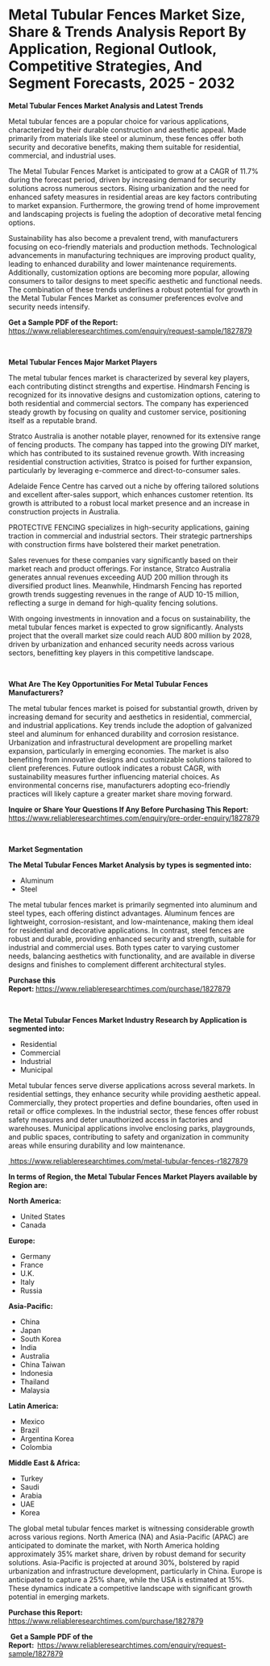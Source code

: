 <p><h1>Metal Tubular Fences Market Size, Share & Trends Analysis Report By Application, Regional Outlook, Competitive Strategies, And Segment Forecasts, 2025 - 2032</h1></p><p><strong>Metal Tubular Fences Market Analysis and Latest Trends</strong></p>
<p><p>Metal tubular fences are a popular choice for various applications, characterized by their durable construction and aesthetic appeal. Made primarily from materials like steel or aluminum, these fences offer both security and decorative benefits, making them suitable for residential, commercial, and industrial uses. </p><p>The Metal Tubular Fences Market is anticipated to grow at a CAGR of 11.7% during the forecast period, driven by increasing demand for security solutions across numerous sectors. Rising urbanization and the need for enhanced safety measures in residential areas are key factors contributing to market expansion. Furthermore, the growing trend of home improvement and landscaping projects is fueling the adoption of decorative metal fencing options. </p><p>Sustainability has also become a prevalent trend, with manufacturers focusing on eco-friendly materials and production methods. Technological advancements in manufacturing techniques are improving product quality, leading to enhanced durability and lower maintenance requirements. Additionally, customization options are becoming more popular, allowing consumers to tailor designs to meet specific aesthetic and functional needs. The combination of these trends underlines a robust potential for growth in the Metal Tubular Fences Market as consumer preferences evolve and security needs intensify.</p></p>
<p><strong>Get a Sample PDF of the Report:&nbsp;</strong> <a href="https://www.reliableresearchtimes.com/enquiry/request-sample/1827879?utm_campaign=2237&utm_medium=2&utm_source=Github&utm_content=ia&utm_term=16042025&utm_id=metal-tubular-fences">https://www.reliableresearchtimes.com/enquiry/request-sample/1827879</a></p>
<p>&nbsp;</p>
<p><strong>Metal Tubular Fences Major Market Players</strong></p>
<p><p>The metal tubular fences market is characterized by several key players, each contributing distinct strengths and expertise. Hindmarsh Fencing is recognized for its innovative designs and customization options, catering to both residential and commercial sectors. The company has experienced steady growth by focusing on quality and customer service, positioning itself as a reputable brand.</p><p>Stratco Australia is another notable player, renowned for its extensive range of fencing products. The company has tapped into the growing DIY market, which has contributed to its sustained revenue growth. With increasing residential construction activities, Stratco is poised for further expansion, particularly by leveraging e-commerce and direct-to-consumer sales.</p><p>Adelaide Fence Centre has carved out a niche by offering tailored solutions and excellent after-sales support, which enhances customer retention. Its growth is attributed to a robust local market presence and an increase in construction projects in Australia.</p><p>PROTECTIVE FENCING specializes in high-security applications, gaining traction in commercial and industrial sectors. Their strategic partnerships with construction firms have bolstered their market penetration.</p><p>Sales revenues for these companies vary significantly based on their market reach and product offerings. For instance, Stratco Australia generates annual revenues exceeding AUD 200 million through its diversified product lines. Meanwhile, Hindmarsh Fencing has reported growth trends suggesting revenues in the range of AUD 10-15 million, reflecting a surge in demand for high-quality fencing solutions.</p><p>With ongoing investments in innovation and a focus on sustainability, the metal tubular fences market is expected to grow significantly. Analysts project that the overall market size could reach AUD 800 million by 2028, driven by urbanization and enhanced security needs across various sectors, benefitting key players in this competitive landscape.</p></p>
<p>&nbsp;</p>
<p><strong>What Are The Key Opportunities For Metal Tubular Fences Manufacturers?</strong></p>
<p><p>The metal tubular fences market is poised for substantial growth, driven by increasing demand for security and aesthetics in residential, commercial, and industrial applications. Key trends include the adoption of galvanized steel and aluminum for enhanced durability and corrosion resistance. Urbanization and infrastructural development are propelling market expansion, particularly in emerging economies. The market is also benefiting from innovative designs and customizable solutions tailored to client preferences. Future outlook indicates a robust CAGR, with sustainability measures further influencing material choices. As environmental concerns rise, manufacturers adopting eco-friendly practices will likely capture a greater market share moving forward.</p></p>
<p><strong>Inquire or Share Your Questions If Any Before Purchasing This Report:</strong> <a href="https://www.reliableresearchtimes.com/enquiry/pre-order-enquiry/1827879?utm_campaign=2237&utm_medium=2&utm_source=Github&utm_content=ia&utm_term=16042025&utm_id=metal-tubular-fences">https://www.reliableresearchtimes.com/enquiry/pre-order-enquiry/1827879</a></p>
<p>&nbsp;</p>
<p><strong>Market Segmentation</strong></p>
<p><strong>The Metal Tubular Fences Market Analysis by types is segmented into:</strong></p>
<p><ul><li>Aluminum</li><li>Steel</li></ul></p>
<p><p>The metal tubular fences market is primarily segmented into aluminum and steel types, each offering distinct advantages. Aluminum fences are lightweight, corrosion-resistant, and low-maintenance, making them ideal for residential and decorative applications. In contrast, steel fences are robust and durable, providing enhanced security and strength, suitable for industrial and commercial uses. Both types cater to varying customer needs, balancing aesthetics with functionality, and are available in diverse designs and finishes to complement different architectural styles.</p></p>
<p><strong>Purchase this Report:&nbsp;</strong><a href="https://www.reliableresearchtimes.com/purchase/1827879?utm_campaign=2237&utm_medium=2&utm_source=Github&utm_content=ia&utm_term=16042025&utm_id=metal-tubular-fences">https://www.reliableresearchtimes.com/purchase/1827879</a></p>
<p>&nbsp;</p>
<p><strong>The Metal Tubular Fences Market Industry Research by Application is segmented into:</strong></p>
<p><ul><li>Residential</li><li>Commercial</li><li>Industrial</li><li>Municipal</li></ul></p>
<p><p>Metal tubular fences serve diverse applications across several markets. In residential settings, they enhance security while providing aesthetic appeal. Commercially, they protect properties and define boundaries, often used in retail or office complexes. In the industrial sector, these fences offer robust safety measures and deter unauthorized access in factories and warehouses. Municipal applications involve enclosing parks, playgrounds, and public spaces, contributing to safety and organization in community areas while ensuring durability and low maintenance.</p></p>
<p><a href="https://www.reliableresearchtimes.com/metal-tubular-fences-r1827879?utm_campaign=2237&utm_medium=2&utm_source=Github&utm_content=ia&utm_term=16042025&utm_id=metal-tubular-fences">&nbsp;https://www.reliableresearchtimes.com/metal-tubular-fences-r1827879</a></p>
<p><strong>In terms of Region, the Metal Tubular Fences Market Players available by Region are:</strong></p>
<p>
    <p> <strong> North America: </strong>
        <ul>
            <li>United States</li>
            <li>Canada</li>
        </ul>
        </p> 
    <p> <strong> Europe: </strong>
        <ul>
            <li>Germany</li>
            <li>France</li>
            <li>U.K.</li>
            <li>Italy</li>
            <li>Russia</li>
        </ul>
        </p> 
    <p> <strong> Asia-Pacific: </strong>
        <ul>
            <li>China</li>
            <li>Japan</li>
            <li>South Korea</li>
            <li>India</li>
            <li>Australia</li>
            <li>China Taiwan</li>
            <li>Indonesia</li>
            <li>Thailand</li>
            <li>Malaysia</li>
        </ul>
        </p> 
    <p> <strong> Latin America: </strong>
        <ul>
            <li>Mexico</li>
            <li>Brazil</li>
            <li>Argentina Korea</li>
            <li>Colombia</li>
        </ul>
        </p> 
    <p> <strong> Middle East & Africa: </strong>
        <ul>
            <li>Turkey</li>
            <li>Saudi</li>
            <li>Arabia</li>
            <li>UAE</li>
            <li>Korea</li>
        </ul>
    </p>
    </p>
<p><p>The global metal tubular fences market is witnessing considerable growth across various regions. North America (NA) and Asia-Pacific (APAC) are anticipated to dominate the market, with North America holding approximately 35% market share, driven by robust demand for security solutions. Asia-Pacific is projected at around 30%, bolstered by rapid urbanization and infrastructure development, particularly in China. Europe is anticipated to capture a 25% share, while the USA is estimated at 15%. These dynamics indicate a competitive landscape with significant growth potential in emerging markets.</p></p>
<p><strong>Purchase this Report: </strong><a href="https://www.reliableresearchtimes.com/purchase/1827879?utm_campaign=2237&utm_medium=2&utm_source=Github&utm_content=ia&utm_term=16042025&utm_id=metal-tubular-fences">https://www.reliableresearchtimes.com/purchase/1827879</a></p>
<p>&nbsp;<strong>Get a Sample PDF of the Report:&nbsp;&nbsp;</strong><a href="https://www.reliableresearchtimes.com/enquiry/request-sample/1827879?utm_campaign=2237&utm_medium=2&utm_source=Github&utm_content=ia&utm_term=16042025&utm_id=metal-tubular-fences">https://www.reliableresearchtimes.com/enquiry/request-sample/1827879</a></p>
<p><strong></strong></p>
<p><p></p><p></p><p></p></p>